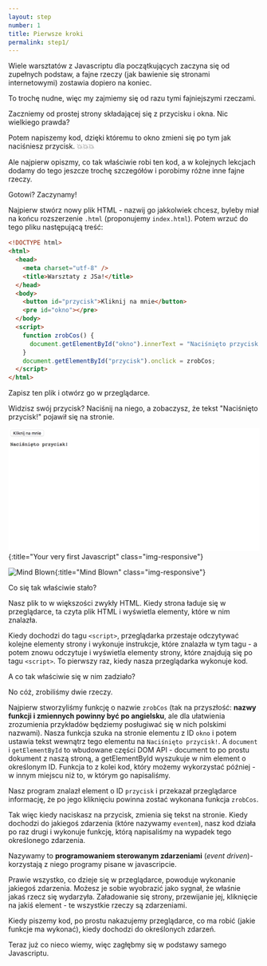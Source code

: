 ```yaml
---
layout: step
number: 1
title: Pierwsze kroki
permalink: step1/
---
```


Wiele warsztatów z Javascriptu dla początkujących zaczyna się od zupełnych podstaw, a fajne rzeczy (jak bawienie się stronami internetowymi) zostawia dopiero na koniec.

To trochę nudne, więc my zajmiemy się od razu tymi fajniejszymi rzeczami.

Zaczniemy od prostej strony składającej się z przycisku i okna. Nic wielkiego prawda?

Potem napiszemy kod, dzięki któremu to okno zmieni się po tym jak naciśniesz przycisk. 💥💥💥

Ale najpierw opiszmy, co tak właściwie robi ten kod, a w kolejnych lekcjach dodamy do tego jeszcze trochę szczegółów i porobimy różne inne fajne rzeczy.

Gotowi? Zaczynamy!

Najpierw stwórz nowy plik HTML - nazwij go jakkolwiek chcesz, byleby miał na końcu rozszerzenie `.html` (proponujemy `index.html`). Potem wrzuć do tego pliku następującą treść:

```html
<!DOCTYPE html>
<html>
  <head>
    <meta charset="utf-8" />
    <title>Warsztaty z JSa!</title>
  </head>
  <body>
    <button id="przycisk">Kliknij na mnie</button>
    <pre id="okno"></pre>
  </body>
  <script>
    function zrobCos() {
      document.getElementById("okno").innerText = "Naciśnięto przycisk!";
    }
    document.getElementById("przycisk").onclick = zrobCos;
  </script>
</html>
```

Zapisz ten plik i otwórz go w przeglądarce.

Widzisz swój przycisk? Naciśnij na niego, a zobaczysz, że tekst "Naciśnięto przycisk!" pojawił się na stronie.

![Your very first Javascript](../assets/step-1a.png){:title="Your very first Javascript" class="img-responsive"}

![Mind Blown](../assets/mind-blown.gif){:title="Mind Blown" class="img-responsive"}

Co się tak właściwie stało?

Nasz plik to w większości zwykły HTML. Kiedy strona ładuje się w przeglądarce, ta czyta plik HTML i wyświetla elementy, które w nim znalazła.

Kiedy dochodzi do tagu `<script>`, przeglądarka przestaje odczytywać kolejne elementy strony i wykonuje instrukcje, które znalazła w tym tagu - a potem znowu odczytuje i wyświetla elementy strony, które znajdują się po tagu `<script>`. To pierwszy raz, kiedy nasza przeglądarka wykonuje kod.

A co tak właściwie się w nim zadziało?

No cóż, zrobiliśmy dwie rzeczy.

Najpierw stworzyliśmy funkcję o nazwie `zrobCos` (tak na przyszłość: **nazwy funkcji i zmiennych powinny być po angielsku**, ale dla ułatwienia zrozumienia przykładów będziemy posługiwać się w nich polskimi nazwami). Nasza funkcja szuka na stronie elementu z ID `okno` i potem ustawia tekst wewnątrz tego elementu na `Naciśnięto przycisk!`. A `document` i `getElementById` to wbudowane części DOM API - document to po prostu dokument z naszą stroną, a getElementById wyszukuje w nim element o określonym ID. Funkcja to z kolei kod, który możemy wykorzystać później - w innym miejscu niż to, w którym go napisaliśmy.

Nasz program znalazł element o ID `przycisk` i przekazał przeglądarce informację, że po jego kliknięciu powinna zostać wykonana funkcja `zrobCos`.

Tak więc kiedy naciskasz na przycisk, zmienia się tekst na stronie. Kiedy dochodzi do jakiegoś zdarzenia (które nazywamy `eventem`), nasz kod działa po raz drugi i wykonuje funkcję, którą napisaliśmy na wypadek tego określonego zdarzenia.

Nazywamy to **programowaniem sterowanym zdarzeniami** (*event driven*)- korzystają z niego programy pisane w javascripcie.

Prawie wszystko, co dzieje się w przeglądarce, powoduje wykonanie jakiegoś zdarzenia. Możesz je sobie wyobrazić jako sygnał, że właśnie jakaś rzecz się wydarzyła. Załadowanie się strony, przewijanie jej, kliknięcie na jakiś element - te wszystkie rzeczy są zdarzeniami.

Kiedy piszemy kod, po prostu nakazujemy przeglądarce, co ma robić (jakie funkcje ma wykonać), kiedy dochodzi do określonych zdarzeń.

Teraz już co nieco wiemy, więc zagłębmy się w podstawy samego Javascriptu.
